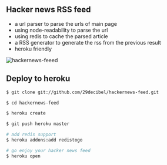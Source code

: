 ## Hacker news RSS feed
* a url parser to parse the urls of main page
* using node-readability to parse the url
* using redis to cache the parsed article
* a RSS generator to generate the rss from the previous result
* heroku friendly

![hackernews-feeed](http://flic.kr/p/eigK13)

## Deploy to heroku
```bash
$ git clone git://github.com/29decibel/hackernews-feed.git

$ cd hackernews-feed

$ heroku create

$ git push heroku master

# add redis support
$ heroku addons:add redistogo

# go enjoy your hacker news feed
$ heroku open

```

